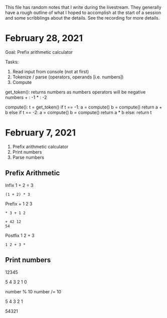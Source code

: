 This file has random notes that I write during the livestream. They generally
have a rough outline of what I hoped to accomplish at the start of a session
and some scribblings about the details. See the recording for more details.

# February 28, 2021

Goal: Prefix arithmetic calculator

Tasks:

1. Read input from console (not at first)
2. Tokenize / parse (operators, operands [i.e. numbers])
3. Compute

get_token():
  returns numbers as numbers
  operators will be negative numbers
    + : -1
    * : -2

compute():
  t = get_token()
  if t == -1:
    a = compute()
    b = compute()
    return a + b
  else if t == -2:
    a = compute()
    b = compute()
    return a * b
  else:
    return t

# February 7, 2021

1. Prefix arithmetic calculator
2. Print numbers
3. Parse numbers

## Prefix Arithmetic

Infix
    1 + 2 = 3

    (1 + 2) * 3 

Prefix
    + 1 2 
    3

    * 3 + 1 2

    + 42 12
    54

Postfix
    1 2 +
    3

    1 2 + 3 *

## Print numbers

12345

5
4
3
2
1
0

number % 10
number /= 10

5
4
3
2
1

54321